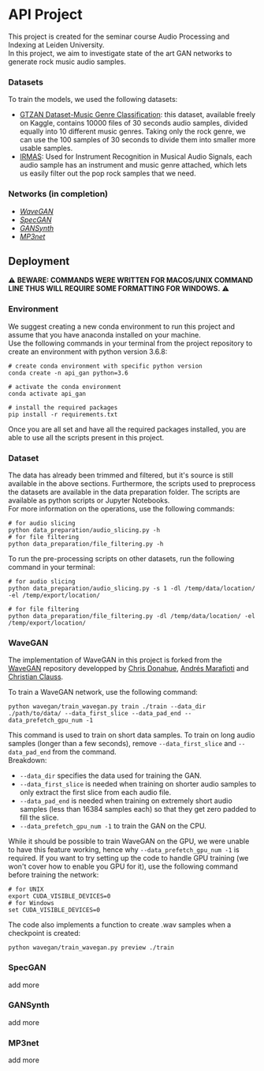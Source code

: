 # API Project

This project is created for the seminar course Audio Processing and Indexing at Leiden University.<br>
In this project, we aim to investigate state of the art GAN networks to generate rock music audio samples.<br>

<!-- ### Run Code
```
# connect
ssh s3210359@ssh.liacs.nl
ssh duranium
# 
``` -->

### Datasets
To train the models, we used the following datasets:
  - [GTZAN Dataset-Music Genre Classification](https://www.kaggle.com/datasets/andradaolteanu/gtzan-dataset-music-genre-classification?resource=download): this dataset, available freely on Kaggle, contains 10000 files of 30 seconds audio samples, divided equally into 10 different music genres. Taking only the rock genre, we can use the 100 samples of 30 seconds to divide them into smaller more usable samples.
  - [IRMAS](https://www.upf.edu/web/mtg/irmas): Used for Instrument Recognition in Musical Audio Signals, each audio sample has an instrument and music genre attached, which lets us easily filter out the pop rock samples that we need.


### Networks (in completion)
  - [_WaveGAN_](https://arxiv.org/pdf/1802.04208.pdf)
  - [_SpecGAN_](https://arxiv.org/pdf/1802.04208.pdf)
  - [_GANSynth_](https://openreview.net/pdf?id=H1xQVn09FX)
  - [_MP3net_](https://arxiv.org/pdf/2101.04785.pdf)

## Deployment
&#9888; **BEWARE: COMMANDS WERE WRITTEN FOR MACOS/UNIX COMMAND LINE THUS WILL REQUIRE SOME FORMATTING FOR WINDOWS.** &#9888;

### Environment
We suggest creating a new conda environment to run this project and assume that you have anaconda installed on your machine.<br>
Use the following commands in your terminal from the project repository to create an environment with python version 3.6.8:
```
# create conda environment with specific python version
conda create -n api_gan python=3.6

# activate the conda environment
conda activate api_gan

# install the required packages
pip install -r requirements.txt
```

Once you are all set and have all the required packages installed, you are able to use all the scripts present in this project.

### Dataset
The data has already been trimmed and filtered, but it's source is still available in the above sections. Furthermore, the scripts used to preprocess the datasets are available in the data preparation folder. The scripts are available as python scripts or Jupyter Notebooks.<br>
For more information on the operations, use the following commands:
```
# for audio slicing
python data_preparation/audio_slicing.py -h
# for file filtering
python data_preparation/file_filtering.py -h
```

To run the pre-processing scripts on other datasets, run the following command in your terminal:
```
# for audio slicing
python data_preparation/audio_slicing.py -s 1 -dl /temp/data/location/ -el /temp/export/location/

# for file filtering
python data_preparation/file_filtering.py -dl /temp/data/location/ -el /temp/export/location/
```

### WaveGAN
The implementation of WaveGAN in this project is forked from the [WaveGAN](https://github.com/chrisdonahue/wavegan) repository developped by [Chris Donahue](https://github.com/chrisdonahue), [Andrés Marafioti](https://github.com/andimarafioti) and [Christian Clauss](https://github.com/cclauss).

To train a WaveGAN network, use the following command:

```
python wavegan/train_wavegan.py train ./train --data_dir ./path/to/data/ --data_first_slice --data_pad_end --data_prefetch_gpu_num -1 
```

This command is used to train on short data samples. To train on long audio samples (longer than a few seconds), remove `--data_first_slice` and `--data_pad_end` from the command.<br>
Breakdown:
  - `--data_dir` specifies the data used for training the GAN.
  - `--data_first_slice` is needed when training on shorter audio samples to only extract the first slice from each audio file.
  - `--data_pad_end` is needed when training on extremely short audio samples (less than 16384 samples each) so that they get zero padded to fill the slice.
  - `--data_prefetch_gpu_num -1` to train the GAN on the CPU.

While it should be possible to train WaveGAN on the GPU, we were unable to have this feature working, hence why `--data_prefetch_gpu_num -1` is required. If you want to try setting up the code to handle GPU training (we won't cover how to enable you GPU for it), use the following command before training the network:

```
# for UNIX
export CUDA_VISIBLE_DEVICES=0
# for Windows
set CUDA_VISIBLE_DEVICES=0
```

The code also implements a function to create .wav samples when a checkpoint is created:

```
python wavegan/train_wavegan.py preview ./train
```

### SpecGAN
add more


### GANSynth
add more


### MP3net
add more